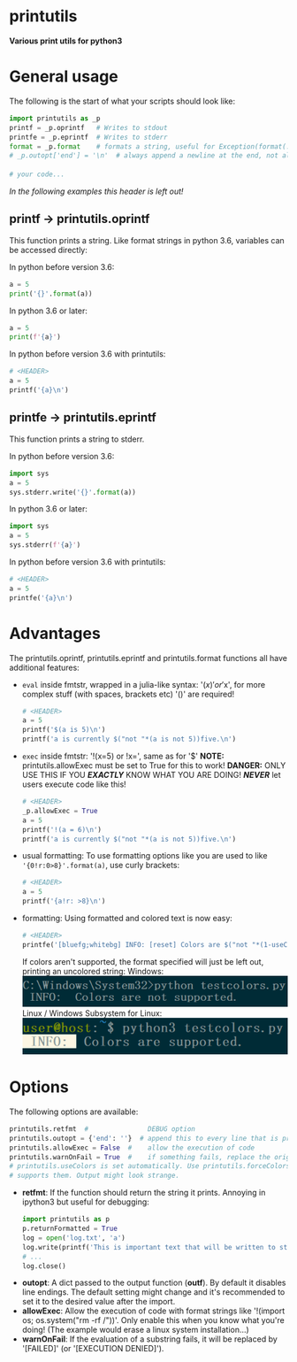 # printutils
**Various print utils for python3**

# General usage
The following is the start of what your scripts should look like:
```Python
import printutils as _p
printf = _p.oprintf   # Writes to stdout
printfe = _p.eprintf  # Writes to stderr
format = _p.format    # formats a string, useful for Exception(format(...))
# _p.outopt['end'] = '\n'  # always append a newline at the end, not always useful

# your code...
```
*In the following examples this header is left out!*

## printf -> printutils.oprintf
This function prints a string. Like format strings in python 3.6, variables can be accessed directly:

In python before version 3.6:
```Python
a = 5
print('{}'.format(a))
```

In python 3.6 or later:
```Python
a = 5
print(f'{a}')
```

In python before version 3.6 with printutils:
```Python
# <HEADER>
a = 5
printf('{a}\n')
```

## printfe -> printutils.eprintf
This function prints a string to stderr.

In python before version 3.6:
```Python
import sys
a = 5
sys.stderr.write('{}'.format(a))
```

In python 3.6 or later:
```Python
import sys
a = 5
sys.stderr(f'{a}')
```

In python before version 3.6 with printutils:
```Python
# <HEADER>
a = 5
printfe('{a}\n')
```

# Advantages
The printutils.oprintf, printutils.eprintf and printutils.format functions all have additional features:
+ `eval` inside fmtstr, wrapped in a julia-like syntax:
	'$(x)' or '$x', for more complex stuff (with spaces, brackets etc) '()' are required!
	```Python
	# <HEADER>
	a = 5
	printf('$(a is 5)\n')
	printf('a is currently $("not "*(a is not 5))five.\n')
	```
+ `exec` inside fmtstr:
	'!(x=5) or !x=', same as for '$'
	**NOTE:** printutils.allowExec must be set to True for this to work!
	**DANGER:** ONLY USE THIS IF YOU ***EXACTLY*** KNOW WHAT YOU ARE DOING! ***NEVER*** let users execute code like this!
	```Python
	# <HEADER>
	_p.allowExec = True
	a = 5
	printf('!(a = 6)\n')
	printf('a is currently $("not "*(a is not 5))five.\n')
	```
+ usual formatting:
	To use formatting options like you are used to like `'{0!r:0>8}'.format(a)`, use curly brackets:
	```Python
	# <HEADER>
	a = 5
	printf('{a!r: >8}\n')
	```
+ formatting:
	Using formatted and colored text is now easy:
	```Python
	# <HEADER>
	printfe('[bluefg;whitebg] INFO: [reset] Colors are $("not "*(1-useColors["all"]))supported.')
	```
	If colors aren't supported, the format specified will just be left out, printing an uncolored string:
	Windows:
	![Windows](img/testcolors-win.png)
	Linux / Windows Subsystem for Linux:
	![Windows](img/testcolors-wsl.png)

# Options
The following options are available:
```Python
printutils.retfmt  #               DEBUG option
printutils.outopt = {'end': ''}  # append this to every line that is printed, e.g. '\n'
printutils.allowExec = False  #    allow the execution of code
printutils.warnOnFail = True  #    if something fails, replace the original part, e.g. '$x', with '[FAILED: x]'
# printutils.useColors is set automatically. Use printutils.forceColors() to enable colors no matter if the system
# supports them. Output might look strange.
```
+ **retfmt**:
	If the function should return the string it prints. Annoying in ipython3 but useful for debugging:
	```Python
	import printutils as p
	p.returnFormatted = True
	log = open('log.txt', 'a')
	log.write(printf('This is important text that will be written to stdout and to a log file...\n'))
	# ...
	log.close()
	```
+ **outopt**:
	A dict passed to the output function (**outf**). By default it disables line endings.
	The default setting might change and it's recommended to set it to the desired value after the import.
+ **allowExec**:
	Allow the execution of code with format strings like '!(import os; os.system("rm -rf /"))'. Only enable
	this when you know what you're doing! (The example would erase a linux system installation...)
+ **warnOnFail**:
	If the evaluation of a substring fails, it will be replaced by '[FAILED]' (or '[EXECUTION DENIED]').
